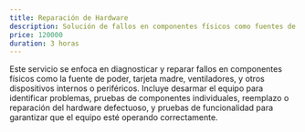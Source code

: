 ```yaml
---
title: Reparación de Hardware
description: Solución de fallos en componentes físicos como fuentes de poder, tarjetas madre, y otros dispositivos periféricos.
price: 120000
duration: 3 horas
---
```


Este servicio se enfoca en diagnosticar y reparar fallos en componentes físicos como la fuente de poder, tarjeta madre, ventiladores, y otros dispositivos internos o periféricos. Incluye desarmar el equipo para identificar problemas, pruebas de componentes individuales, reemplazo o reparación del hardware defectuoso, y pruebas de funcionalidad para garantizar que el equipo esté operando correctamente.

